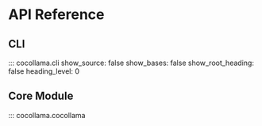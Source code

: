 # API Reference


## CLI
::: cocollama.cli
    show_source: false
    show_bases: false
    show_root_heading: false
    heading_level: 0

## Core Module
::: cocollama.cocollama